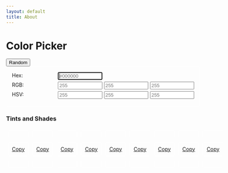 ```yaml
---
layout: default
title: About
---
```

# Color Picker

<style>
    .colors-editor {
        display: grid;
        grid-template-columns: 1fr 1fr 1fr 1fr;
        grid-template-rows: auto auto auto auto;
        gap: 5px;
        width: 500px;
        padding: 15px;
        border: 1px solid #fff;
        border-radius: 3px;
    }
    .control {
        display: flex;
        flex-direction: column;
    }
    .control input {
        width: 100%;
        box-sizing: border-box;
    }
    .hex {
        grid-column: span 1;
    }
    .tints_and_shades {
        display: grid;
        grid-template-columns: 1fr 1fr 1fr 1fr 1fr 1fr 1fr 1fr 1fr;
        grid-template-rows: auto auto auto auto auto auto auto auto auto;
        gap: 10px;
        width: 500px;
        padding: 5px;
    }
    .tints_and_shades div {
        display: flex;
        flex-direction: column;
        padding: 10px;
        border: 1px solid #fff;
        border-radius: 3px;
    }

</style>

<div class="colors-page">
    <button id="randomRGB">Random</button>
    <div class="colors-editor" id="colors-editor">
        <div class="control">Hex:</div>
        <div class="control hex">
            <input maxlength="7" id="hex" autofocus placeholder="#000000" pattern="#?[0-9A-Fa-f]{1,6}">
        </div>
        <div></div>
        <div></div>
        <div class="control">RGB:</div>
        <div class="control">
            <input maxlength="3" id="rgb_r" placeholder="255" pattern="\d{1,3}">
        </div>
        <div class="control">
            <input maxlength="3" id="rgb_g" placeholder="255" pattern="\d{1,3}">
        </div>
        <div class="control">
            <input maxlength="3" id="rgb_b" placeholder="255" pattern="\d{1,3}">
        </div>
        <div class="control">HSV:</div>
        <div class="control">
            <input maxlength="3" id="hsv_h" placeholder="255" pattern="\d{1,3}">
        </div>
        <div class="control">
            <input maxlength="3" id="hsv_s" placeholder="255" pattern="\d{1,3}">
        </div>
        <div class="control">
            <input maxlength="3" id="hsv_v" placeholder="255" pattern="\d{1,3}">
        </div>
    </div>
    <h3>Tints and Shades</h3>
    <div class="tints_and_shades">
        <div id="t1"></div>
        <div id="t2"></div>
        <div id="t3"></div>
        <div id="t4"></div>
        <div id="t5"></div>
        <div id="t6"></div>
        <div id="t7"></div>
        <div id="t8"></div>
        <div id="t9"></div>
        <div><a href="#">Copy</a></div>
        <div><a href="#">Copy</a></div>
        <div><a href="#">Copy</a></div>
        <div><a href="#">Copy</a></div>
        <div><a href="#">Copy</a></div>
        <div><a href="#">Copy</a></div>
        <div><a href="#">Copy</a></div>
        <div><a href="#">Copy</a></div>
        <div><a href="#">Copy</a></div>
        <div id="s1"></div>
        <div id="s2"></div>
        <div id="s3"></div>
        <div id="s4"></div>
        <div id="s5"></div>
        <div id="s6"></div>
        <div id="s7"></div>
        <div id="s8"></div>
        <div id="s9"></div>
    </div>
</div>

<script language="javascript">
    (function() {
        const log = document.getElementById('output');
        
        let _controls = {}
        const control_ids = ['rgb_r', 'rgb_g', 'rgb_b', 'hex', 'hsv_h', 'hsv_s', 'hsv_v'];
        control_ids.forEach((id) => {
            registerControl(id)
        });

        function registerControl(id) {
            const control = document.getElementById(id);
            _controls[id] = control;
            control.addEventListener('keyup', keyListener);
        }

        function keyListener(e) {
            const id = e.srcElement.id;

            switch(id) {
                case 'rgb_r':
                case 'rgb_g':
                case 'rgb_b':
                    rgb_change(_controls['rgb_r'].value, _controls['rgb_g'].value, _controls['rgb_b'].value);
                    break;
            }

        }

        function rgb_change(r, g, b) {
            r = !r ? 0 : Math.max(0, Math.min(255, r));
            g = !g ? 0 : Math.max(0, Math.min(255, g));
            b = !b ? 0 : Math.max(0, Math.min(255, b));

            const hex = rgb2hex(r, g, b);
            const editor = document.getElementById('colors-editor');
            editor.style.backgroundColor = hex;
            _controls['hex'].value = hex;

            for (let i = 1; i <= 9; i++) {
                setBgColor('t'+i, tintColor(r, g, b, i * 10));
                setBgColor('s'+i, shadeColor(r, g, b, i * 10));
            }
        }

        function setBgColor(id, color) {
            const e = document.getElementById(id);
            if(e) {
                e.style.backgroundColor = color;
                e.textContent = color;
            }
        }

        function rgb2hex(r, g, b) {
            const hex = '#' + [r, g, b]
                .map(v => v.toString(16).padStart(2, '0'))
                .join('');
            return hex.toUpperCase();
        }

        function hex2rgb(hex) {
            hex = hex.replace(/^#/, '');
            if(hex.length === 3) {
                hex = hex.split('').map(c = c + c).join('');
            }
            const bigint = parseInt(hey, 16);
            return {
                r: (bigint >> 16) & 255,
                g: (bigint >> 8) & 255,
                b: bigint & 255
            };
        }

        function hsv2rgb(h, s, v) {
            h = !h ? 0 : h;
            s = !s ? 0 : s / 100;
            v = !v ? 0 : v / 100;
        }

        function tintColor(r, g, b, pct) {
            const p = pct / 100;
            return rgb2hex(
                Math.round(r + (255 - r) * p),
                Math.round(g + (255 - g) * p),
                Math.round(b + (255 - b) * p)
            );
        }

        function shadeColor(r, g, b, pct) {
            const p = pct / 100;
            return rgb2hex(
                Math.round(r * (1 - p)),
                Math.round(g * (1 - p)),
                Math.round(b * (1 - p))
            );
        }

        function randomRGB() {
            return {
                r: Math.floor(Math.random() * 255),
                b: Math.floor(Math.random() * 255),
                g: Math.floor(Math.random() * 255)
            }
        }

        function e(id) {
            return document.getElementById(id);
        }

        e('randomRGB').onclick = () => {
            const {r,g,b} = randomRGB();
            rgb_change(r, g, b);
        };
        rgb_change(_controls['rgb_r'].value, _controls['rgb_g'].value, _controls['rgb_b'].value);
    })();
</script>